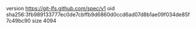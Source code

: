 version https://git-lfs.github.com/spec/v1
oid sha256:3fb989133777ec0de7cbffb9d6860d0ccd6ad07d8b1ae09f034de85f7c49bc90
size 4094
